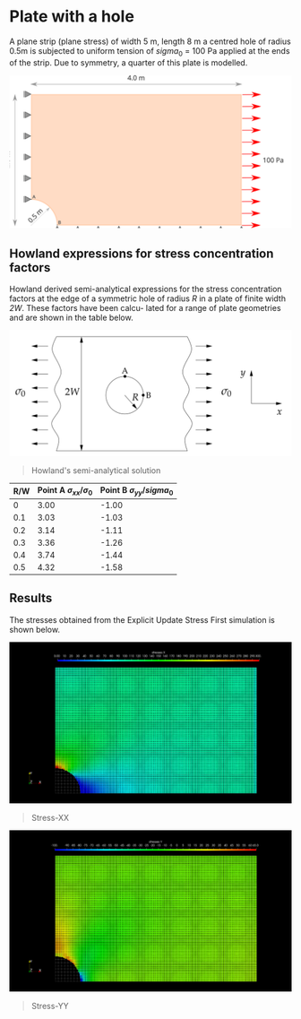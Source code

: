 # Plate with a hole

A plane strip (plane stress) of width 5 m, length 8 m a centred hole of radius 0.5m is subjected to uniform tension of $sigma_0$ = 100 Pa applied at the ends of the strip. Due to symmetry, a quarter of this plate is modelled.

![Plate with a hole](plate-hole.svg)

## Howland expressions for stress concentration factors

Howland derived semi-analytical expressions for the stress concentration factors at the edge
of a symmetric hole of radius _R_ in a plate of finite width _2W_. These factors have been calcu-
lated for a range of plate geometries and are shown in the table below.


![Semi-analytical solution stress concentration](finite-width-plate-hole.png)
> Howland's semi-analytical solution

|R/W		 | Point A $\sigma_{xx}/\sigma_0$	| Point B $\sigma_{yy}/sigma_0$	|
|----------------|--------------------------------------|-------------------------------|
|0		 | 3.00					| -1.00				|
|0.1		 | 3.03					| -1.03				|
|0.2		 | 3.14					| -1.11				|
|0.3		 | 3.36					| -1.26				|
|0.4		 | 3.74					| -1.44				|
|0.5		 | 4.32					| -1.58				|

## Results

The stresses obtained from the Explicit Update Stress First simulation is shown below.

![Stress XX](plate-hole-stress-xx.png)
> Stress-XX

![Stress YY](plate-hole-stress-yy.png)
> Stress-YY
